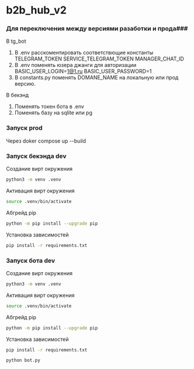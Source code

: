 # b2b_hub_v2


### Для переключения между версиями разаботки и прода###
В tg_bot
1) В .env расскоментировать соответствющие константы
TELEGRAM_TOKEN
SERVICE_TELEGRAM_TOKEN
MANAGER_CHAT_ID
2) В .env поменять юзера джанги для авторизации
BASIC_USER_LOGIN=1@1.ru
BASIC_USER_PASSWORD=1
3) В constants.py поменять DOMANE_NAME на локальную или прод версию.

В бекэнд
1) Поменять токен бота в .env
2) Поменять базу на sqlite или pg

### Запуск prod ###
Через doker compose up --build

### Запуск бекэнда dev ###
Создание вирт окружения
```bash
python3 -m venv .venv
```

Активация вирт окружения
```bash
source .venv/bin/activate
```

Абгрейд pip
```bash
python -m pip install --upgrade pip
```

Установка зависимостей
```bash
pip install -r requirements.txt
```

### Запуск бота dev ###

Создание вирт окружения
```bash
python3 -m venv .venv
```

Активация вирт окружения
```bash
source .venv/bin/activate
```

Абгрейд pip
```bash
python -m pip install --upgrade pip
```

Установка зависимостей
```bash
pip install -r requirements.txt
```

```bash
python bot.py
```
